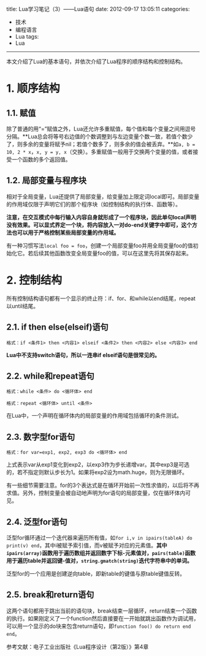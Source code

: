 title: Lua学习笔记（3）——Lua语句
date: 2012-09-17 13:05:11
categories:
- 技术
- 编程语言
- Lua
tags:
- Lua
---
本文介绍了Lua的基本语句，并依次介绍了Lua程序的顺序结构和控制结构。

<!-- more -->

# 1. 顺序结构
## 1.1. 赋值

除了普通的用“=”赋值之外，Lua还允许多重赋值，每个值和每个变量之间用逗号分隔。**Lua总会将等号右边值的个数调整到与左边变量个数一致，若值个数少了，则多余的变量将赋予nil；若值个数多了，则多余的值会被丢弃。**如`a, b = 10, 2 * x`，`x, y = y, x`（交换）。多重赋值一般用于交换两个变量的值，或者接受一个函数的多个返回值。

## 1.2. 局部变量与程序块

相对于全局变量，Lua还提供了局部变量，给变量加上限定词local即可。局部变量的作用域仅限于声明它们的那个程序块（如控制结构的执行体、函数等）。

**注意，在交互模式中每行输入内容自身就形成了一个程序块，因此单句local声明没有效果。可以显式界定一个块，将内容放入一对do-end关键字中即可，这个方法也可以用于严格控制某些局部变量的作用域。**

有一种习惯写法`local foo = foo`，创建一个局部变量foo并用全局变量foo的值初始化它。若后续其他函数改变全局变量foo的值，可以在这里先将其保存起来。

# 2. 控制结构

所有控制结构语句都有一个显示的终止符：if、for、和while以end结尾，repeat以until结尾。

## 2.1. if then else(elseif)语句

    格式：if <条件1> then <内容1> elseif <条件2> then <内容2> else <内容3> end

**Lua中不支持switch语句，所以一连串if elseif语句是很常见的。**

## 2.2. while和repeat语句

    格式：while <条件> do <循环体> end

    格式：repeat <循环体> until <条件>

在Lua中，一个声明在循环体内的局部变量的作用域包括循环的条件测试。

## 2.3. 数字型for语句

    格式：for var=exp1, exp2, exp3 do <循环体> end

上式表示var从exp1变化到exp2，以exp3作为步长递增var。其中exp3是可选的，若不指定则默认步长为1。如果将exp2设为math.huge，则为无限循环。

有一些细节需要注意。for的3个表达式是在循环开始前一次性求值的，以后将不再求值。另外，控制变量会被自动地声明为for语句的局部变量，仅在循环体内可见。

## 2.4. 泛型for语句

泛型for循环通过一个迭代器来遍历所有值，如`for i,v in ipairs(tableA) do print(v) end`，其中i被赋予索引值，而v被赋予对应的元素值。**其中`ipairs(array)`函数用于遍历数组并返回数字下标-元素值对，`pairs(table)`函数用于遍历table并返回键-值对，`string.gmatch(string)`迭代字符串中的单词。**

泛型for的一个应用是创建逆向table，即新table的键值与原table键值反转。

## 2.5. break和return语句

这两个语句都用于跳出当前的语句块，break结束一层循环，return结束一个函数的执行。如果刚定义了一个function然后直接要在一开始就跳出函数作为调试用，可以用一个显示的do块来包含return语句，即`function foo() do return end end`。

参考文献：电子工业出版社《Lua程序设计（第2版）》第4章